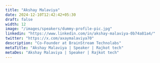 ```yaml
---
title: "Akshay Malaviya"
date: 2024-12-10T12:42:42+05:30
draft: false
width: 12
image: "/images/speakers/dummy-profile-pic.jpg"
linkedin: "https://www.linkedin.com/in/akshay-malaviya-0b74a81a4/"
twitter: "https://x.com/axaymalaviya70"
description: "Co-Founder at BrainStream Technolabs"
metaTitle: "Akshay Malaviya | Speaker | Rajkot tech"
metaDes: "Akshay Malaviya | Speaker | Rajkot tech"
---
```

